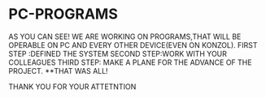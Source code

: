 # PC-PROGRAMS
AS YOU CAN SEE!
WE ARE WORKING ON PROGRAMS,THAT WILL BE OPERABLE ON PC AND EVERY OTHER DEVICE(EVEN ON KONZOL).
FIRST STEP :DEFINED THE SYSTEM
SECOND STEP:WORK WITH YOUR COLLEAGUES
THIRD STEP: MAKE A PLANE FOR THE ADVANCE OF THE PROJECT.
**THAT WAS ALL!


THANK YOU FOR YOUR ATTETNTION
